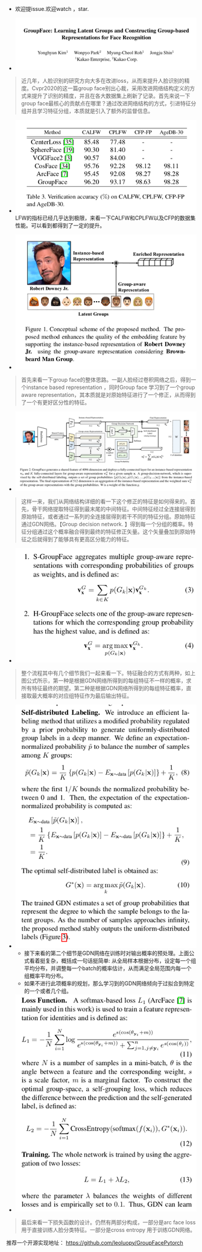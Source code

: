 

+ 欢迎提issue.欢迎watch ，star.


+ ![](./titleGroupGace.png)
> 近几年，人脸识别的研究方向大多在改进loss，从而来提升人脸识别的精度。Cvpr2020的这一篇group face别出心裁，采用改进网络结构定义的方式来提升了识别的精度，并且在各大数据集上刷新了记录。首先来说一下group face最核心的贡献点在哪里？通过改进网络结构的方式，引进特征分组并且学习特征分组，本质就是引入了额外的监督信息。

+ ![](./experiment.png)
LFW的指标已经几乎达到极限，来看一下CALFW和CPLFW以及CFP的数据集性能。可以看到都得到了一定的提升。

+ ![](./idea.png)
> 首先来看一下group face的整体思路。一副人脸经过卷积网络之后，得到一个instance based representation ，同时Group face 学习到了一个group aware representation，其本质就是对原始特征进行了一个修正，从而得到了一个有更好区分性的特征。
+ ![](./structure.png)
> 这样一来，我们从网络结构详细的看一下这个修正的特征是如何得来的。首先，骨干网络提取特征得到最末尾的中间特征。中间特征经过全连接层得到原始特征，或者通过一系列的全连接层得到若干不同的特征分组。原始特征通过GDN网络。【Group decision network. 】得到每一个分组的概率。特征分组通过这个概率融合得到最终的特征修正矢量。这个矢量叠加到原始特征之后就得到了能够具有更高区分能力的特征。
+ ![](./groupSelect.png)
>整个流程其中有几个细节我们一起来看一下。特征融合的方式有两种，如上图公式所示，第一种是根据GDN网络所得到的每组特征不一样的概率，求所有特征最终的期望。第二种是根据GDN网络所得到的每组特征概率，直接取最大概率的对应组特征作为最后输出特征。
+ ![](./label_generate.png)
    + 接下来看的第二个细节是GDN网络在训练时对输出概率的预处理。上面公式看着挺复杂，概括成一句话挺简单: 从全局样本根据分布，设定每一个组平均分布，并调整每一个batch的概率估计，从而满足全局范围内每一个组概率平均分布。
    + 如果不进行此项概率的规划，那么学习到的GDN网络倾向于过拟合到特定的一个或者几个组。
+ ![](./loss_funcs.png)
> 最后来看一下损失函数的设计。仍然有两部分构成，一部分是arc face loss 用于直接训练人脸分类特征。一部分是cross entropy 用于训练GDN网络。


推荐一个开源实现地址：
https://github.com/leoluopy/GroupFacePytorch
